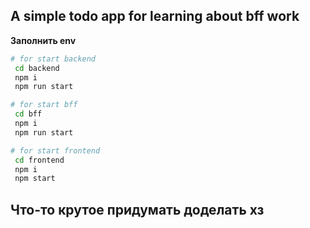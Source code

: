  
## A simple todo app for learning about bff work

**Заполнить env**

```bash
# for start backend
 cd backend    
 npm i
 npm run start
```

```bash
# for start bff
 cd bff    
 npm i
 npm run start
```

```bash
# for start frontend
 cd frontend    
 npm i
 npm start
```



## Что-то крутое придумать доделать хз 